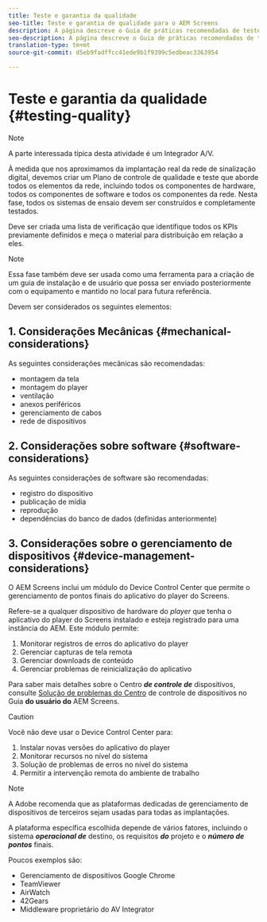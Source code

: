 ```yaml
---
title: Teste e garantia da qualidade
seo-title: Teste e garantia de qualidade para o AEM Screens
description: A página descreve o Guia de práticas recomendadas de teste e garantia de qualidade para o AEM Screens
seo-description: A página descreve o Guia de práticas recomendadas de teste e garantia de qualidade para o AEM Screens
translation-type: tm+mt
source-git-commit: d5eb9fadffcc41ede9b1f9399c5edbeac3363954

---
```



# Teste e garantia da qualidade {#testing-quality}

>[!NOTE]
>
>A parte interessada típica desta atividade é um Integrador A/V.

À medida que nos aproximamos da implantação real da rede de sinalização digital, devemos criar um Plano de controle de qualidade e teste que aborde todos os elementos da rede, incluindo todos os componentes de hardware, todos os componentes de software e todos os componentes da rede.
Nesta fase, todos os sistemas de ensaio devem ser construídos e completamente testados.

Deve ser criada uma lista de verificação que identifique todos os KPIs previamente definidos e meça o material para distribuição em relação a eles.

>[!NOTE]
> Essa fase também deve ser usada como uma ferramenta para a criação de um guia de instalação e de usuário que possa ser enviado posteriormente com o equipamento e mantido no local para futura referência.

Devem ser considerados os seguintes elementos:

## 1. Considerações Mecânicas {#mechanical-considerations}

As seguintes considerações mecânicas são recomendadas:

* montagem da tela
* montagem do player
* ventilação
* anexos periféricos
* gerenciamento de cabos
* rede de dispositivos

## 2. Considerações sobre software {#software-considerations}

As seguintes considerações de software são recomendadas:

* registro do dispositivo
* publicação de mídia
* reprodução
* dependências do banco de dados (definidas anteriormente)


## 3. Considerações sobre o gerenciamento de dispositivos {#device-management-considerations}


O AEM Screens inclui um módulo do Device Control Center que permite o gerenciamento de pontos finais do aplicativo do player do Screens.

Refere-se a qualquer dispositivo de hardware do *player* que tenha o aplicativo do player do Screens instalado e esteja registrado para uma instância do AEM.
Este módulo permite:

1. Monitorar registros de erros do aplicativo do player
1. Gerenciar capturas de tela remota
1. Gerenciar downloads de conteúdo
1. Gerenciar problemas de reinicialização do aplicativo

Para saber mais detalhes sobre o Centro ***de controle de*** dispositivos, consulte [Solução de problemas do Centro](https://helpx.adobe.com/experience-manager/6-5/screens/using/monitoring-screens.html) de controle de dispositivos no Guia **do usuário do** AEM Screens.

>[!CAUTION]
> Você não deve usar o Device Control Center para:
>
> 1. Instalar novas versões do aplicativo do player
> 1. Monitorar recursos no nível do sistema
> 1. Solução de problemas de erros no nível do sistema
> 1. Permitir a intervenção remota do ambiente de trabalho



>[!NOTE]
> A Adobe recomenda que as plataformas dedicadas de gerenciamento de dispositivos de terceiros sejam usadas para todas as implantações.

A plataforma específica escolhida depende de vários fatores, incluindo o sistema ***operacional de*** destino, os requisitos ***do*** projeto e o ***número de pontos*** finais.

Poucos exemplos são:

* Gerenciamento de dispositivos Google Chrome
* TeamViewer
* AirWatch
* 42Gears
* Middleware proprietário do AV Integrator
